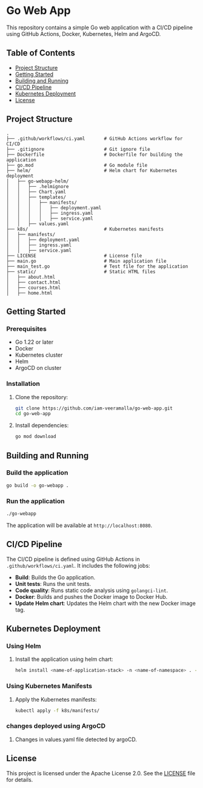 # Go Web App

This repository contains a simple Go web application with a CI/CD pipeline using GitHub Actions, Docker, Kubernetes, Helm and ArgoCD.

## Table of Contents

- [Project Structure](#project-structure)
- [Getting Started](#getting-started)
- [Building and Running](#building-and-running)
- [CI/CD Pipeline](#cicd-pipeline)
- [Kubernetes Deployment](#kubernetes-deployment)
- [License](#license)

## Project Structure

```
.
├── .github/workflows/ci.yaml       # GitHub Actions workflow for CI/CD
├── .gitignore                      # Git ignore file
├── Dockerfile                      # Dockerfile for building the application
├── go.mod                          # Go module file
├── helm/                           # Helm chart for Kubernetes deployment
│   ├── go-webapp-helm/
│   │   ├── .helmignore
│   │   ├── Chart.yaml
│   │   ├── templates/
│   │   │   ├── manifests/
│   │   │   │   ├── deployment.yaml
│   │   │   │   ├── ingress.yaml
│   │   │   │   ├── service.yaml
│   │   ├── values.yaml
├── k8s/                            # Kubernetes manifests
│   ├── manifests/
│   │   ├── deployment.yaml
│   │   ├── ingress.yaml
│   │   ├── service.yaml
├── LICENSE                         # License file
├── main.go                         # Main application file
├── main_test.go                    # Test file for the application
├── static/                         # Static HTML files
│   ├── about.html
│   ├── contact.html
│   ├── courses.html
│   ├── home.html
```

## Getting Started

### Prerequisites

- Go 1.22 or later
- Docker
- Kubernetes cluster
- Helm
- ArgoCD on cluster

### Installation

1. Clone the repository:
    ```sh
    git clone https://github.com/iam-veeramalla/go-web-app.git
    cd go-web-app
    ```

2. Install dependencies:
    ```sh
    go mod download
    ```

## Building and Running

### Build the application

```sh
go build -o go-webapp .
```

### Run the application

```sh
./go-webapp
```

The application will be available at `http://localhost:8080`.

## CI/CD Pipeline

The CI/CD pipeline is defined using GitHub Actions in `.github/workflows/ci.yaml`. It includes the following jobs:

- **Build**: Builds the Go application.
- **Unit tests**: Runs the unit tests.
- **Code quality**: Runs static code analysis using `golangci-lint`.
- **Docker**: Builds and pushes the Docker image to Docker Hub.
- **Update Helm chart**: Updates the Helm chart with the new Docker image tag.

## Kubernetes Deployment

### Using Helm

1. Install the application using helm chart:
    ```sh
    helm install <name-of-application-stack> -n <name-of-namespace> . -f .\values.yaml --create-namespace
    ```

### Using Kubernetes Manifests

1. Apply the Kubernetes manifests:
    ```sh
    kubectl apply -f k8s/manifests/
    ```

### changes deployed using ArgoCD

1. Changes in values.yaml file detected by argoCD.

## License

This project is licensed under the Apache License 2.0. See the [LICENSE](LICENSE) file for details.